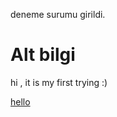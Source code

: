 deneme surumu girildi.

# Alt bilgi

hi , it is my first trying :)

[hello](https://z-p15.www.instagram.com/mehmetkirimlli/)

